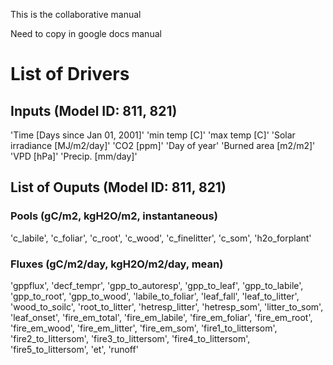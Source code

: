 This is the collaborative manual

Need to copy in google docs manual




# List of Drivers

## Inputs (Model ID: 811, 821)
'Time [Days since Jan 01, 2001]'
'min temp [C]'
'max temp [C]'
'Solar irradiance [MJ/m2/day]'
'CO2 [ppm]'
'Day of year'
'Burned area [m2/m2]'
'VPD [hPa]'
'Precip. [mm/day]'


## List of Ouputs (Model ID: 811, 821)

### Pools (gC/m2, kgH2O/m2, instantaneous)
'c_labile',
'c_foliar',
'c_root',
'c_wood',
'c_finelitter',
'c_som',
'h2o_forplant'

### Fluxes (gC/m2/day, kgH2O/m2/day, mean)
'gppflux',
'decf_tempr',
'gpp_to_autoresp',
'gpp_to_leaf',
'gpp_to_labile',
'gpp_to_root',
'gpp_to_wood',
'labile_to_foliar',
'leaf_fall',
'leaf_to_litter',
'wood_to_soilc',
'root_to_litter',
'hetresp_litter',
'hetresp_som',
'litter_to_som',
'leaf_onset',
'fire_em_total',
'fire_em_labile',
'fire_em_foliar',
'fire_em_root',
'fire_em_wood',
'fire_em_litter',
'fire_em_som',
'fire1_to_littersom',
'fire2_to_littersom',
'fire3_to_littersom',
'fire4_to_littersom',
'fire5_to_littersom',
'et',
'runoff'

